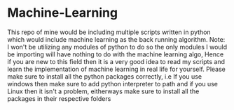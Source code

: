 # Machine-Learning
This repo of mine would be including multiple scripts written in python which would include machine learning as the back running algorithm. Note: I won't be utilizing any modules of python to do so the only modules I would be importing will have nothing to do with the machine learning algo, Hence if you are new to this field then it is a very good idea to read my scripts and learn the implementation of machine learning in real life for yourself. Please make sure to install all the python packages correctly, i.e If you use windows then make sure to add python interpreter to path and if you use Linux then it isn't a problem, eitherways make sure to install all the packages in their respective folders
